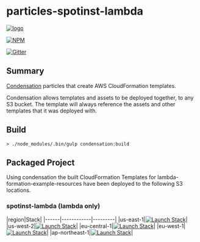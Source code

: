 # particles-spotinst-lambda

[![logo](https://raw.githubusercontent.com/SungardAS/condensation/master/docs/images/condensation_logo.png)](https://github.com/SungardAS/condensation)

[![NPM](https://nodei.co/npm/particles-spotinst-lambda.png)](https://nodei.co/npm/particles-spotinst-lambda/)

[![Gitter](https://badges.gitter.im/Join%20Chat.svg)](https://gitter.im/SungardAS/condensation?utm_source=badge&utm_medium=badge&utm_campaign=pr-badge)


## Summary

[Condensation](https://github.com/SungardAS/condensation) particles that create AWS CloudFormation templates.

Condensation allows templates and assets to be deployed together,
to any S3 bucket.  The template will always reference the assets and other templates that it
was deployed with.


## Build

    > ./node_modules/.bin/gulp condensation:build

## Packaged Project

Using condensation the built CloudFormation Templates for lambda-formation-example-resources
have been deployed to the following S3 locations.

### spotinst-lambda (lambda only)

|region|Stack|
|------|------------|---------|
|us-east-1|[![Launch Stack](https://s3.amazonaws.com/cloudformation-examples/cloudformation-launch-stack.png)](https://console.aws.amazon.com/cloudformation/home?region=us-east-1#/stacks/new?stackName=lambda-formation-spotinst-lambda&templateURL=https://s3.amazonaws.com/condensation-particles.us-east-1/particles-spotinst-lambda/master/particles/cftemplates/spotinst-lambda.template.json)|
|us-west-2|[![Launch Stack](https://s3.amazonaws.com/cloudformation-examples/cloudformation-launch-stack.png)](https://console.aws.amazon.com/cloudformation/home?region=us-west-2#/stacks/new?stackName=lambda-formation-spotinst-lambda&templateURL=https://s3.amazonaws.com/condensation-particles.us-west-2/particles-spotinst-lambda/master/particles/cftemplates/spotinst-lambda.template.json)|
|eu-central-1|[![Launch Stack](https://s3.amazonaws.com/cloudformation-examples/cloudformation-launch-stack.png)](https://console.aws.amazon.com/cloudformation/home?region=eu-central-1#/stacks/new?stackName=lambda-formation-spotinst-lambda&templateURL=https://s3.amazonaws.com/condensation-particles.eu-central-1/particles-spotinst-lambda/master/particles/cftemplates/spotinst-lambda.template.json)|
|eu-west-1|[![Launch Stack](https://s3.amazonaws.com/cloudformation-examples/cloudformation-launch-stack.png)](https://console.aws.amazon.com/cloudformation/home?region=eu-west-1#/stacks/new?stackName=lambda-formation-spotinst-lambda&templateURL=https://s3.amazonaws.com/condensation-particles.eu-west-1/particles-spotinst-lambda/master/particles/cftemplates/spotinst-lambda.template.json)|
|ap-northeast-1|[![Launch Stack](https://s3.amazonaws.com/cloudformation-examples/cloudformation-launch-stack.png)](https://console.aws.amazon.com/cloudformation/home?region=ap-northeast-1#/stacks/new?stackName=lambda-formation-spotinst-lambda&templateURL=https://s3.amazonaws.com/condensation-particles.ap-northeast-1/particles-spotinst-lambda/master/particles/cftemplates/spotinst-lambda.template.json)|
